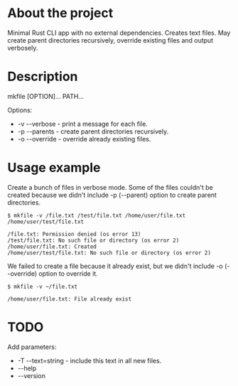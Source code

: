 # About the project

Minimal Rust CLI app with no external dependencies. Creates text files. May
create parent directories recursively, override existing files and output
verbosely.

# Description

mkfile \[OPTION\]... PATH...

Options:
- -v --verbose - print a message for each file.
- -p --parents - create parent directories recursively.
- -o --override - override already existing files.

# Usage example

Create a bunch of files in verbose mode. Some of the files couldn't be created because we didn't include -p (--parent) option to create parent directories.

```
$ mkfile -v /file.txt /test/file.txt /home/user/file.txt /home/user/test/file.txt

/file.txt: Permission denied (os error 13)
/test/file.txt: No such file or directory (os error 2)
/home/user/file.txt: Created
/home/user/test/file.txt: No such file or directory (os error 2)
```

We failed to create a file because it already exist, but we didn't include -o (--override) option to override it.

```
$ mkfile -v ~/file.txt

/home/user/file.txt: File already exist
```

# TODO

Add parameters:
- -T --text=string - include this text in all new files.
- --help
- --version
